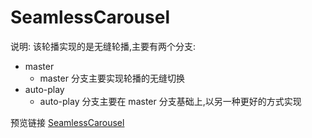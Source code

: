 # SeamlessCarousel

说明: 该轮播实现的是无缝轮播,主要有两个分支:

- master
	- master 分支主要实现轮播的无缝切换
- auto-play
	- auto-play 分支主要在 master 分支基础上,以另一种更好的方式实现

预览链接
[SeamlessCarousel](https://strugglebak.github.io/SeamlessCarousel/)

